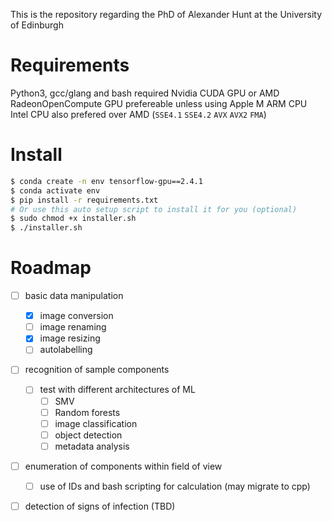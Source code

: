 
This is the repository regarding the PhD of Alexander Hunt at the University of Edinburgh

# Requirements

Python3, gcc/glang and bash required 
  Nvidia CUDA GPU or AMD RadeonOpenCompute GPU prefereable unless using Apple M ARM CPU
    Intel CPU also prefered over AMD (`SSE4.1` `SSE4.2` `AVX` `AVX2` `FMA`)

# Install 

```bash
$ conda create -n env tensorflow-gpu==2.4.1
$ conda activate env
$ pip install -r requirements.txt
# Or use this auto setup script to install it for you (optional)
$ sudo chmod +x installer.sh
$ ./installer.sh
```
# Roadmap

 - [ ] basic data manipulation
	- [x] image conversion
	- [ ] image renaming
	- [x] image resizing 
	- [ ] autolabelling 
 - [ ] recognition of sample components
	- [ ] test with different architectures of ML
		- [ ] SMV
		- [ ] Random forests
		- [ ] image classification
		- [ ] object detection 
		- [ ] metadata analysis 
 - [ ] enumeration of components within field of view
	- [ ] use of IDs and bash scripting for calculation (may migrate to cpp)
 - [ ] detection of signs of infection (TBD)

